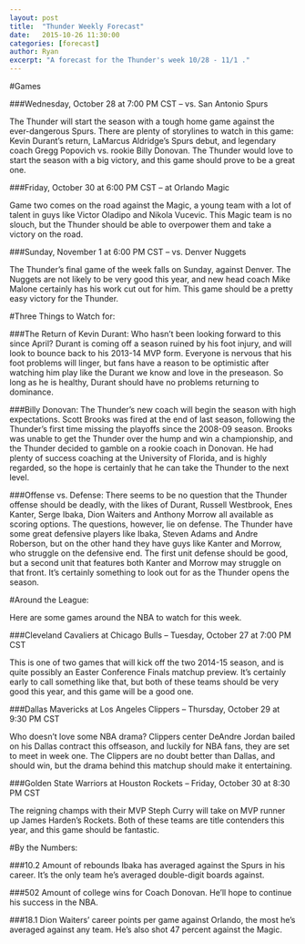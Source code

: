 ```yaml
---
layout: post
title:  "Thunder Weekly Forecast"
date:   2015-10-26 11:30:00
categories: [forecast]
author: Ryan
excerpt: "A forecast for the Thunder's week 10/28 - 11/1 ."
---
```


#Games

###Wednesday, October 28 at 7:00 PM CST – vs. San Antonio Spurs

The Thunder will start the season with a tough home game against the ever-dangerous Spurs. There are plenty of storylines to watch in this game: Kevin Durant’s return, LaMarcus Aldridge’s Spurs debut, and legendary coach Gregg Popovich vs. rookie Billy Donovan. The Thunder would love to start the season with a big victory, and this game should prove to be a great one. 

###Friday, October 30 at 6:00 PM CST – at Orlando Magic

Game two comes on the road against the Magic, a young team with a lot of talent in guys like Victor Oladipo and Nikola Vucevic. This Magic team is no slouch, but the Thunder should be able to overpower them and take a victory on the road. 

###Sunday, November 1 at 6:00 PM CST – vs. Denver Nuggets

The Thunder’s final game of the week falls on Sunday, against Denver. The Nuggets are not likely to be very good this year, and new head coach Mike Malone certainly has his work cut out for him. This game should be a pretty easy victory for the Thunder.

#Three Things to Watch for:

###The Return of Kevin Durant: 
Who hasn’t been looking forward to this since April? Durant is coming off a season ruined by his foot injury, and will look to bounce back to his 2013-14 MVP form. Everyone is nervous that his foot problems will linger, but fans have a reason to be optimistic after watching him play like the Durant we know and love in the preseason. So long as he is healthy, Durant should have no problems returning to dominance.

###Billy Donovan: 
The Thunder’s new coach will begin the season with high expectations. Scott Brooks was fired at the end of last season, following the Thunder’s first time missing the playoffs since the 2008-09 season. Brooks was unable to get the Thunder over the hump and win a championship, and the Thunder decided to gamble on a rookie coach in Donovan. He had plenty of success coaching at the University of Florida, and is highly regarded, so the hope is certainly that he can take the Thunder to the next level.

###Offense vs. Defense: 
There seems to be no question that the Thunder offense should be deadly, with the likes of Durant, Russell Westbrook, Enes Kanter, Serge Ibaka, Dion Waiters and Anthony Morrow all available as scoring options. The questions, however, lie on defense. The Thunder have some great defensive players like Ibaka, Steven Adams and Andre Roberson, but on the other hand they have guys like Kanter and Morrow, who struggle on the defensive end. The first unit defense should be good, but a second unit that features both Kanter and Morrow may struggle on that front. It’s certainly something to look out for as the Thunder opens the season. 

#Around the League:

Here are some games around the NBA to watch for this week.

###Cleveland Cavaliers at Chicago Bulls – Tuesday, October 27 at 7:00 PM CST

This is one of two games that will kick off the two 2014-15 season, and is quite possibly an Easter Conference Finals matchup preview. It’s certainly early to call something like that, but both of these teams should be very good this year, and this game will be a good one. 

###Dallas Mavericks at Los Angeles Clippers – Thursday, October 29 at 9:30 PM CST

Who doesn’t love some NBA drama? Clippers center DeAndre Jordan bailed on his Dallas contract this offseason, and luckily for NBA fans, they are set to meet in week one. The Clippers are no doubt better than Dallas, and should win, but the drama behind this matchup should make it entertaining.

###Golden State Warriors at Houston Rockets – Friday, October 30 at 8:30 PM CST

The reigning champs with their MVP Steph Curry will take on MVP runner up James Harden’s Rockets. Both of these teams are title contenders this year, and this game should be fantastic. 

#By the Numbers:

###10.2
Amount of rebounds Ibaka has averaged against the Spurs in his career. It’s the only team he’s averaged double-digit boards against.

###502
Amount of college wins for Coach Donovan. He’ll hope to continue his success in the NBA.

###18.1
Dion Waiters’ career points per game against Orlando, the most he’s averaged against any team. He’s also shot 47 percent against the Magic. 

